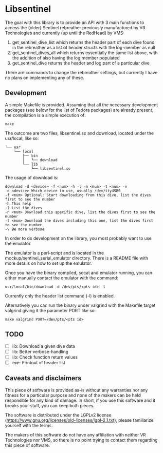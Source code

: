 # Libsentinel

The goal with this library is to provide an API with 3 main functions to access the (older) Sentinel rebreather previously manufactured by VR Technologies and currently (up until the RedHead) by VMS:

1. get_sentinel_dive_list which returns the header part of each dive found in the rebreather as a list of header structs with the log-member as null
2. get_sentinel_dives_all which returns essentially the same list above, with the addition of also having the log member populated
3. get_sentinel_dive returns the header and log part of a particular dive

There are commands to change the rebreather settings, but currently I have no plans on implementing any of these.

## Development

A simple Makefile is provided. Assuming that all the necessary development packages (see below for the list of Fedora packages) are already present, the compilation is a simple execution of:

```
make
```

The outcome are two files, libsentinel.so and download, located under the usr/local, like so:

```
└── usr
    └── local
        ├── bin
        │   └── download
        └── lib
            └── libsentinel.so
```

The usage of download is:

```
download -d <device> -f <num> -h -l -n <num> -t <num> -v
-d <device> Which device to use, usually /dev/ttyUSB0
-f <num> Optional: Start downloading from this dive, list the dives first to see the number
-h This help
-l List the dives
-n <num> Download this specific dive, list the dives first to see the number
-t <num> Download the dives including this one, list the dives first to see the number
-v Be more verbose
```

In order to do development on the library, you most probably want to use the emulator.

The emulator is a perl-script and is located in the mockup/sentinel_serial_emulator directory. There is a README file with more details on how to set up the emulator.

Once you have the binary compiled, socat and emulator running, you can either manually contact the emulator with the command:

```
usr/local/bin/download -d /dev/pts/<pts id> -l
```

Currently only the header list command (-l) is enabled.

Alternatively you can run the binary under valgrind with the Makefile target valgrind giving it the parameter PORT like so:

```
make valgrind PORT=/dev/pts/<pts id>
```

## TODO

- [ ] lib: Download a given dive data
- [ ] lib: Better verbose-handling
- [ ] lib: Check function return values
- [ ] exe: Printout of header list

## Caveats and disclaimers

This piece of software is provided as-is without any warranties nor any fitness for a particular purpose and none of the makers can be held responsible for any kind of damage. In short, if you use this software and it breaks your stuff, you can keep both pieces.

The software is distributed under the LGPLv2 license (https://www.gnu.org/licenses/old-licenses/lgpl-2.1.txt), please familiarize yourself with the terms.

The makers of this software do not have any affiliation with neither VR Technologies nor VMS, so there is no point trying to contact them regarding this piece of software.
